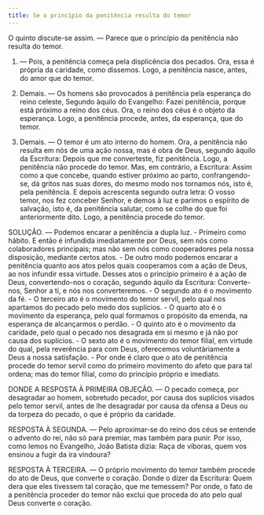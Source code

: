 ```yaml
---
title: Se o princípio da penitência resulta do temor
---
```


O quinto discute-se assim. — Parece que o princípio da penitência não resulta do temor.  

1. — Pois, a penitência começa pela displicência dos pecados. Ora, essa é própria da caridade, como dissemos. Logo, a penitência nasce, antes, do amor que do temor.  

2. Demais. — Os homens são provocados à penitência pela esperança do reino celeste, Segundo àquilo do Evangelho: Fazei penitência, porque está próximo a reino dos céus. Ora, o reino dos céus é o objeto da esperança. Logo, a penitência procede, antes, da esperança, que do temor.  

3. Demais. — O temor é um ato interno do homem. Ora, a penitência não resulta em nós de uma ação nossa, mas é obra de Deus, segundo àquilo da Escritura: Depois que me converteste, fiz penitência. Logo, a penitência não procede do temor.  Mas, em contrário, a Escritura: Assim como a que concebe, quando estiver próximo ao parto, confrangendo-se, dá gritos nas suas dores, do mesmo modo nos tornamos nós, isto é, pela penitência. E depois acrescenta segundo outra letra: O vosso temor, nos fez conceber Senhor, e demos à luz e parimos o espírito de salvação, isto é, da penitência salutar, como se colhe do que foi anteriormente dito. Logo, a penitência procede do temor.  

SOLUÇÃO. — Podemos encarar a penitência a dupla luz. - Primeiro como hábito. E então é infundida imediatamente por Deus, sem nós como colaboradores principais; mas não sem nós como cooperadores pela nossa disposição, mediante certos atos. - De outro modo podemos encarar a penitência quanto aos atos pelos quais cooperamos com a ação de Deus, ao nos infundir essa virtude. Desses atos o princípio primeiro é a ação de Deus, convertendo-nos o coração, segundo àquilo da Escritura: Converte-nos, Senhor a ti, e nós nos converteremos. - O segundo ato é o movimento da fé. - O terceiro ato é o movimento do temor servil, pelo qual nos apartamos do pecado pelo medo dos suplícios. - O quarto ato é o movimento da esperança, pelo qual formamos o propósito da emenda, na esperança de alcançarmos o perdão. - O quinto ato é o movimento da caridade, pelo qual o pecado nos desagrada em si mesmo e já não por causa dos suplícios. - O sexto ato é o movimento do temor filial, em virtude do qual, pela reverência para com Deus, oferecemos voluntàriamente a Deus a nossa satisfação. - Por onde é claro que o ato de penitência procede do temor servil como do primeiro movimento do afeto que para tal ordena; mas do temor filial, como do princípio próprio e imediato.  

DONDE A RESPOSTA À PRIMEIRA OBJEÇÃO. — O pecado começa, por desagradar ao homem, sobretudo pecador, por causa dos suplícios visados pelo temor servil, antes de lhe desagradar por causa da ofensa a Deus ou da torpeza do pecado, o que é próprio da caridade.  

RESPOSTA À SEGUNDA. — Pelo aproximar-se do reino dos céus se entende o advento do rei, não só para premiar, mas também para punir. Por isso, como lemos no Evangelho, João Batista dizia: Raça de víboras, quem vos ensinou a fugir da ira vindoura?  

RESPOSTA À TERCEIRA. — O próprio movimento do temor também procede do ato de Deus, que converte o coração. Donde o dizer da Escritura: Quem dera que eles tivessem tal coração, que me temessem? Por onde, o fato de a penitência proceder do temor não exclui que proceda do ato pelo qual Deus converte o coração.